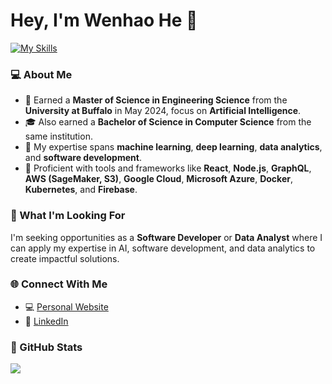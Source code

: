 # Hey, I'm Wenhao He :wave:
[![My Skills](https://skillicons.dev/icons?i=py,pytorch,tensorflow,sklearn,opencv,js,ts,graphql,react,flutter,nodejs,html,css,mysql,c,aws,azure,googlecloud,docker,postgres,git)](https://skillicons.dev)

### :computer: About Me

- 🎯 Earned a **Master of Science in Engineering Science** from the **University at Buffalo** in May 2024, focus on **Artificial Intelligence**.
- 🎓 Also earned a **Bachelor of Science in Computer Science** from the same institution.
- 🚀 My expertise spans **machine learning**, **deep learning**, **data analytics**, and **software development**.
- 🔧 Proficient with tools and frameworks like **React**, **Node.js**, **GraphQL**, **AWS (SageMaker, S3)**, **Google Cloud**, **Microsoft Azure**, **Docker**, **Kubernetes**, and **Firebase**.

### 🚀 What I'm Looking For

I'm seeking opportunities as a **Software Developer** or **Data Analyst** where I can apply my expertise in AI, software development, and data analytics to create impactful solutions.

### 🌐 Connect With Me

- 💻 [Personal Website](https://wenhaohe.com)
- 🔗 [LinkedIn](https://www.linkedin.com/in/wenhao-he-77126a230/)

### :book: GitHub Stats

<a href="https://github.com/JODGEW/github-readme-stats"><img align="center" src="https://github-readme-stats.vercel.app/api/top-langs/?username=hussaino03&layout=compact&langs_count=10&hide=jupyter%20notebook&theme=ambient_gradient&title_color=ffffff&text_color=ffffff&icon_color=ffffff&bg_color=35,4158d0,c850c0,ffcc70" />
